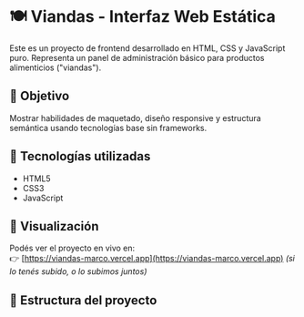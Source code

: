 # 🍽 Viandas - Interfaz Web Estática

Este es un proyecto de frontend desarrollado en HTML, CSS y JavaScript puro. Representa un panel de administración básico para productos alimenticios ("viandas").

## 🎯 Objetivo

Mostrar habilidades de maquetado, diseño responsive y estructura semántica usando tecnologías base sin frameworks.

## 🧰 Tecnologías utilizadas

- HTML5
- CSS3
- JavaScript

## 🚀 Visualización

Podés ver el proyecto en vivo en:  
👉 [https://viandas-marco.vercel.app](https://viandas-marco.vercel.app) *(si lo tenés subido, o lo subimos juntos)*

## 📁 Estructura del proyecto

